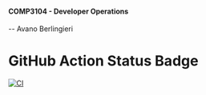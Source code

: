 #### COMP3104 - Developer Operations

-- Avano Berlingieri

# GitHub Action Status Badge
[![CI](https://github.com/AvanoBerlingieri/COMP3104/actions/workflows/ci.yml/badge.svg)](https://github.com/AvanoBerlingieri/COMP3104/actions/workflows/ci.yml)